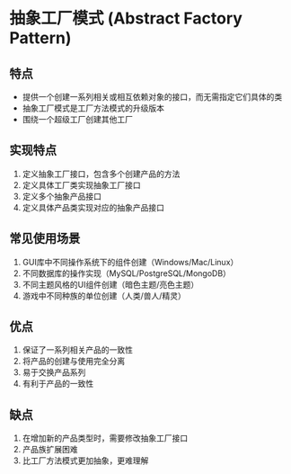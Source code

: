 # 抽象工厂模式 (Abstract Factory Pattern)

## 特点
- 提供一个创建一系列相关或相互依赖对象的接口，而无需指定它们具体的类
- 抽象工厂模式是工厂方法模式的升级版本
- 围绕一个超级工厂创建其他工厂

## 实现特点
1. 定义抽象工厂接口，包含多个创建产品的方法
2. 定义具体工厂类实现抽象工厂接口
3. 定义多个抽象产品接口
4. 定义具体产品类实现对应的抽象产品接口

## 常见使用场景
1. GUI库中不同操作系统下的组件创建（Windows/Mac/Linux）
2. 不同数据库的操作实现（MySQL/PostgreSQL/MongoDB）
3. 不同主题风格的UI组件创建（暗色主题/亮色主题）
4. 游戏中不同种族的单位创建（人类/兽人/精灵）

## 优点
1. 保证了一系列相关产品的一致性
2. 将产品的创建与使用完全分离
3. 易于交换产品系列
4. 有利于产品的一致性

## 缺点
1. 在增加新的产品类型时，需要修改抽象工厂接口
2. 产品族扩展困难
3. 比工厂方法模式更加抽象，更难理解 